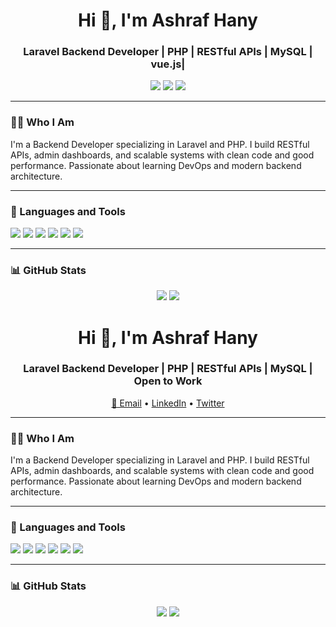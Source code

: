 <h1 align="center">Hi 👋, I'm Ashraf Hany</h1>

<h3 align="center">Laravel Backend Developer | PHP | RESTful APIs | MySQL | vue.js| </h3>

<p align="center">
  <a href="mailto:ashrafhany283@gmail.com"><img src="https://img.shields.io/badge/-Email-D14836?style=flat&logo=gmail&logoColor=white"/></a>
  <a href="https://linkedin.com/in/ashraf hany"><img src="https://img.shields.io/badge/-LinkedIn-0077B5?style=flat&logo=linkedin&logoColor=white"/></a>
  <a href="#"><img src="https://komarev.com/ghpvc/?username=elsayed85&label=&color=0e75b6&style=flat"/></a>
</p>

---

### 👨‍💻 Who I Am
I'm a Backend Developer specializing in Laravel and PHP. I build RESTful APIs, admin dashboards, and scalable systems with clean code and good performance. Passionate about learning DevOps and modern backend architecture.

---

### 🧰 Languages and Tools
<p>
  <img src="https://img.shields.io/badge/Laravel-red?style=for-the-badge&logo=laravel&logoColor=white"/>
  <img src="https://img.shields.io/badge/PHP-777BB4?style=for-the-badge&logo=php&logoColor=white"/>
  <img src="https://img.shields.io/badge/MySQL-005C84?style=for-the-badge&logo=mysql&logoColor=white"/>
  <img src="https://img.shields.io/badge/JavaScript-F7DF1E?style=for-the-badge&logo=javascript&logoColor=black"/>
  <img src="https://img.shields.io/badge/Git-F05032?style=for-the-badge&logo=git&logoColor=white"/>
  <img src="https://img.shields.io/badge/Postman-FF6C37?style=for-the-badge&logo=postman&logoColor=white"/>
</p>

---

### 📊 GitHub Stats
<p align="center">
  <img src="https://github-readme-stats.vercel.app/api?username=ashrafhany&show_icons=true&theme=github_dark" />
  <img src="https://github-readme-stats.vercel.app/api/top-langs/?username=ashrafhany&layout=compact&theme=github_dark" />
</p>
<h1 align="center">Hi 👋, I'm Ashraf Hany</h1>

<h3 align="center">Laravel Backend Developer | PHP | RESTful APIs | MySQL | Open to Work</h3>

<p align="center">
  <a href="mailto:yourmail@example.com">📧 Email</a> •
  <a href="https://www.linkedin.com/in/yourprofile">LinkedIn</a> •
  <a href="https://twitter.com/yourhandle">Twitter</a>
</p>

---

### 👨‍💻 Who I Am
I'm a Backend Developer specializing in Laravel and PHP. I build RESTful APIs, admin dashboards, and scalable systems with clean code and good performance. Passionate about learning DevOps and modern backend architecture.

---

### 🧰 Languages and Tools
<p>
  <img src="https://img.shields.io/badge/Laravel-red?style=for-the-badge&logo=laravel&logoColor=white"/>
  <img src="https://img.shields.io/badge/PHP-777BB4?style=for-the-badge&logo=php&logoColor=white"/>
  <img src="https://img.shields.io/badge/MySQL-005C84?style=for-the-badge&logo=mysql&logoColor=white"/>
  <img src="https://img.shields.io/badge/JavaScript-F7DF1E?style=for-the-badge&logo=javascript&logoColor=black"/>
  <img src="https://img.shields.io/badge/Git-F05032?style=for-the-badge&logo=git&logoColor=white"/>
  <img src="https://img.shields.io/badge/Postman-FF6C37?style=for-the-badge&logo=postman&logoColor=white"/>
</p>

---

### 📊 GitHub Stats
<p align="center">
  <img src="https://github-readme-stats.vercel.app/api?username=ashrafhany&show_icons=true&theme=github_dark" />
  <img src="https://github-readme-stats.vercel.app/api/top-langs/?username=ashrafhany&layout=compact&theme=github_dark" />
</p>
